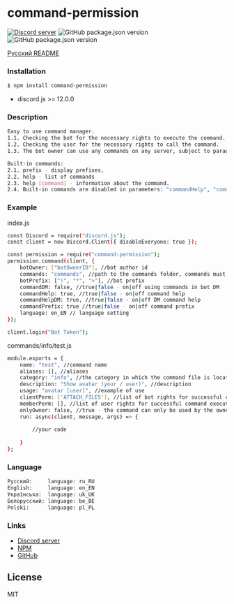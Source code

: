 # command-permission

[![Discord server](https://img.shields.io/discord/528690317679919116?color=7289da&logo=discord&logoColor=white)](https://discord.gg/8NGtwN9) ![GitHub package.json version](https://img.shields.io/github/package-json/v/Renn-Rivon/command-permission) ![GitHub package.json version](https://img.shields.io/node/v/command-permission)

[Русский README](https://github.com/Renn-Rivon/command-permission/blob/main/README_RU.md)

### Installation

```sh
$ npm install command-permission
```
* discord.js >= 12.0.0

### Description

```sh
Easy to use command manager.
1.1. Checking the bot for the necessary rights to execute the command.
1.2. Checking the user for the necessary rights to call the command.
1.3. The bot owner can use any commands on any server, subject to paragraph 1.1.

Built-in commands: 
2.1. prefix - display prefixes,
2.2. help - list of commands
2.3. help [command] - information about the command.
2.4. Built-in commands are disabled in parameters: "commandHelp", "commandPrefix"
```

### Example
index.js
```sh
const Discord = require("discord.js");
const client = new Discord.Client({ disableEveryone: true });

const permission = require("command-permission");
permission.command(client, {
    botOwner: ["botOwnerID"], //bot author id
    commands: "commands", //path to the commands folder, commands must be stored in one of the subfolders of this folder
    botPrefix: ["!", "*", ">"], //bot prefix
    commandDM: false, //true|false - on|off using commands in bot DM
    commandHelp: true, //true|false - on|off command help
    commandHelpDM: true, //true|false - on|off DM command help
    commandPrefix: true //true|false - on|off command prefix
    language: en_EN // language setting
});

client.login("Bot Token");
```

commands/info/test.js
```sh
module.exports = {
    name: "test", //command name
    aliases: [], //aliases
    category: "info", //the category in which the command file is located
    description: "Show avatar (your / user)", //description
    usage: "avatar [user]", //example of use
    clientPerm: ['ATTACH_FILES'], //list of bot rights for successful command execution
    memberPerm: [], //list of user rights for successful command execution
    onlyOwner: false, //true - the command can only be used by the owner of the bot
    run: async(client, message, args) => {
        
        //your code
        
    }
};
```
### Language

```sh
Русский:     language: ru_RU
English:     language: en_EN
Українська:  language: uk_UK
Белорусский: language: be_BE
Polski:      language: pl_PL
```

### Links

* [Discord server](https://discord.gg/8NGtwN9)
* [NPM](https://www.npmjs.com/package/command-permission)
* [GitHub](https://github.com/Renn-Rivon/command-permission)

License
----

MIT
